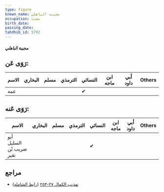 ```yaml
---
type: figure
known_name: مجيبة الباهلي
occupation: محدث
birth_date:
passing_date:
tahdhib_id: 5792
---
```

##### مجيبة الباهلي

## رَوَى عَن:
| الاسم | البخاري | مسلم | الترمذي | النسائي | ابن ماجه | أبي داود | Others |
| ----- | ------- | ---- | ------- | ------- | -------- | -------- | ------ |
| عمه   |         |      |         | ✔       |          |          |        |
## رَوَى عَنه:
| الاسم                    | البخاري | مسلم | الترمذي | النسائي | ابن ماجه | أبي داود | Others |
| ------------------------ | ------- | ---- | ------- | ------- | -------- | -------- | ------ |
| أبو السليل ضريب بْن نقير |         |      |         | ✔       |          |          |        |
## مراجع
- [تهذيب الكمال ٢٧-٢٥٣](obsidian://open?vault=Tahdhib-al-Kamal&file=Figures/٥٧٩٢-مجيبة%20الباهلي) ([رابط الشاملة](https://shamela.ws/book/3722/14642))